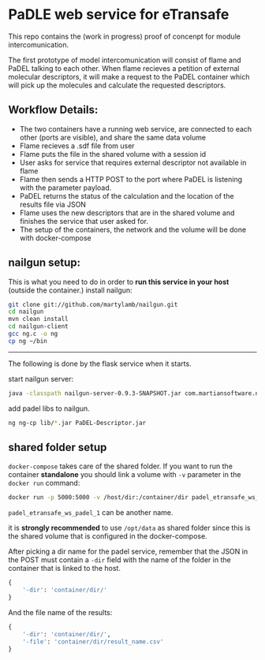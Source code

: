 # PaDLE web service for eTransafe

This repo contains the (work in progress) proof of concenpt for module intercomunication. 

The first prototype of model intercomunication will consist of flame and PaDEL talking to each other. When flame recieves a petition of external molecular descriptors, it will make a request to the PaDEL container which will pick up the molecules and calculate the requested descriptors.

## Workflow Details:

+ The two containers have a running web service, are connected to each other (ports are visible), and share the same data volume
+ Flame recieves a .sdf file from user
+ Flame puts the file in the shared volume with a session id
+ User asks for service that requires external descriptor not available in flame
+ Flame then sends a HTTP POST to the port where PaDEL is listening with the parameter payload.
+ PaDEL returns the status of the calculation and the location of the results file via JSON 
+ Flame uses the new descriptors that are in the shared volume and finishes the service that user asked for.
+ The setup of the containers, the network and the volume will be done with docker-compose 

## nailgun setup:

This is what you need to do in order to **run this service in your host** (outside the container.)
install nailgun:

```bash
git clone git://github.com/martylamb/nailgun.git
cd nailgun
mvn clean install
cd nailgun-client
gcc ng.c -o ng
cp ng ~/bin
```

----------
The following is done by the flask service when it starts.

start nailgun server:

```bash
java -classpath nailgun-server-0.9.3-SNAPSHOT.jar com.martiansoftware.nailgun.NGServer
```

add padel libs to nailgun.

```bash
ng ng-cp lib/*.jar PaDEL-Descriptor.jar
```

## shared folder setup

`docker-compose` takes care of the shared folder. If you want to run the container **standalone** you should link a volume with `-v` parameter in the `docker run` command:

```bash
docker run -p 5000:5000 -v /host/dir:/container/dir padel_etransafe_ws_padel_1
```

`padel_etransafe_ws_padel_1` can be another name.

it is **strongly recommended** to use `/opt/data` as shared folder since this is the shared volume that is configured in the docker-compose.

After picking a dir name for the padel service, remember that the JSON in the POST must contain a `-dir` field with the name of the folder in the container that is linked to the host.

```python
{
    '-dir': 'container/dir/'
}
```

And the file name of the results:

```python
{
    '-dir': 'container/dir/',
    '-file': 'container/dir/result_name.csv'
}
```
